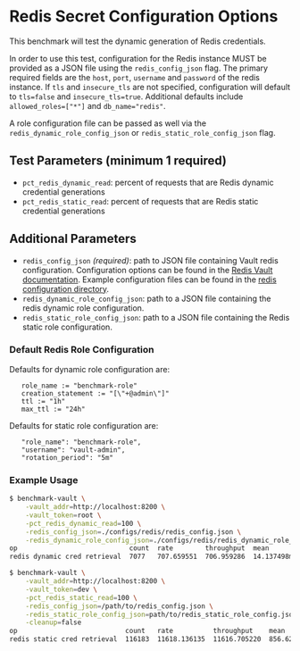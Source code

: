 # Redis Secret Configuration Options

This benchmark will test the dynamic generation of Redis credentials. 

In order to use this test, configuration for the Redis instance MUST be provided as a JSON file using the `redis_config_json` flag. The primary required fields are the `host`, `port`, `username` and `password` of the redis instance. If `tls` and `insecure_tls` are not specified, configuration will default to `tls=false` and `insecure_tls=true`. Additional defaults include `allowed_roles=["*"]` and `db_name="redis"`.


 A role configuration file can be passed as well via the `redis_dynamic_role_config_json` or `redis_static_role_config_json` flag.

## Test Parameters (minimum 1 required)
- `pct_redis_dynamic_read`: percent of requests that are Redis dynamic credential generations
- `pct_redis_static_read`: percent of requests that are Redis static credential generations


## Additional Parameters

- `redis_config_json` _(required)_: path to JSON file containing Vault redis configuration.  Configuration options can be found in the [Redis Vault documentation](https://developer.hashicorp.com/vault/api-docs/secret/databases/redis).  Example configuration files can be found in the [redis configuration directory](/configs/redis/).
- `redis_dynamic_role_config_json`: path to a JSON file containing the redis dynamic role configuration.
- `redis_static_role_config_json`: path to a JSON file containing the Redis static role configuration.


### Default Redis Role Configuration

 Defaults for dynamic role configuration are:
 ```
 	role_name := "benchmark-role"
	creation_statement := "[\"+@admin\"]"
	ttl := "1h"
	max_ttl := "24h"
```

 Defaults for static role configuration are:
 ```
    "role_name": "benchmark-role",
    "username": "vault-admin",
    "rotation_period": "5m"
```

### Example Usage

```bash
$ benchmark-vault \
    -vault_addr=http://localhost:8200 \
    -vault_token=root \
    -pct_redis_dynamic_read=100 \
    -redis_config_json=./configs/redis/redis_config.json \
    -redis_dynamic_role_config_json=./configs/redis/redis_dynamic_role_config.json
op                            count  rate        throughput  mean         95th%        99th%        successRatio
redis dynamic cred retrieval  7077   707.659551  706.959286  14.137498ms  25.264196ms  67.917547ms  100.00%
```


```bash
$ benchmark-vault \
    -vault_addr=http://localhost:8200 \
    -vault_token=dev \
    -pct_redis_static_read=100 \
    -redis_config_json=/path/to/redis_config.json \
    -redis_static_role_config_json=path/to/redis_static_role_config.json \
    -cleanup=false
op                           count   rate          throughput    mean       95th%       99th%       successRatio
redis static cred retrieval  116183  11618.136135  11616.705220  856.629µs  1.863952ms  2.903061ms  100.00%
```
